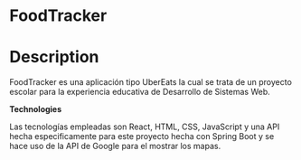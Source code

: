 # FoodTracker

# Description

FoodTracker es una aplicación tipo UberEats la cual se trata de un proyecto escolar para la experiencia educativa de Desarrollo de Sistemas Web.

**Technologies**

Las tecnologías empleadas son React, HTML, CSS, JavaScript y una API hecha especificamente para este proyecto hecha con Spring Boot y se hace uso de la API de Google para el mostrar los mapas.

